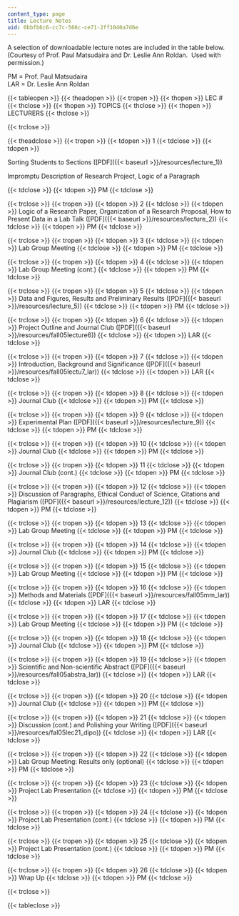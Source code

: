 ```yaml
---
content_type: page
title: Lecture Notes
uid: 0bbfb6c6-cc7c-566c-ce71-2ff1040a7d6e
---
```


A selection of downloadable lecture notes are included in the table below. (Courtesy of Prof. Paul Matsudaira and Dr. Leslie Ann Roldan.  Used with permission.)

PM = Prof. Paul Matsudaira  
LAR = Dr. Leslie Ann Roldan

{{< tableopen >}}
{{< theadopen >}}
{{< tropen >}}
{{< thopen >}}
LEC #
{{< thclose >}}
{{< thopen >}}
TOPICS
{{< thclose >}}
{{< thopen >}}
LECTURERS
{{< thclose >}}

{{< trclose >}}

{{< theadclose >}}
{{< tropen >}}
{{< tdopen >}}
1
{{< tdclose >}}
{{< tdopen >}}


Sorting Students to Sections ([PDF]({{< baseurl >}}/resources/lecture_1))

Impromptu Description of Research Project, Logic of a Paragraph


{{< tdclose >}}
{{< tdopen >}}
PM
{{< tdclose >}}

{{< trclose >}}
{{< tropen >}}
{{< tdopen >}}
2
{{< tdclose >}}
{{< tdopen >}}
Logic of a Research Paper, Organization of a Research Proposal, How to Present Data in a Lab Talk ([PDF]({{< baseurl >}}/resources/lecture_2))
{{< tdclose >}}
{{< tdopen >}}
PM
{{< tdclose >}}

{{< trclose >}}
{{< tropen >}}
{{< tdopen >}}
3
{{< tdclose >}}
{{< tdopen >}}
Lab Group Meeting
{{< tdclose >}}
{{< tdopen >}}
PM
{{< tdclose >}}

{{< trclose >}}
{{< tropen >}}
{{< tdopen >}}
4
{{< tdclose >}}
{{< tdopen >}}
Lab Group Meeting (cont.)
{{< tdclose >}}
{{< tdopen >}}
PM
{{< tdclose >}}

{{< trclose >}}
{{< tropen >}}
{{< tdopen >}}
5
{{< tdclose >}}
{{< tdopen >}}
Data and Figures, Results and Preliminary Results ([PDF]({{< baseurl >}}/resources/lecture_5))
{{< tdclose >}}
{{< tdopen >}}
PM
{{< tdclose >}}

{{< trclose >}}
{{< tropen >}}
{{< tdopen >}}
6
{{< tdclose >}}
{{< tdopen >}}
Project Outline and Journal Club ([PDF]({{< baseurl >}}/resources/fall05lecture6))
{{< tdclose >}}
{{< tdopen >}}
LAR
{{< tdclose >}}

{{< trclose >}}
{{< tropen >}}
{{< tdopen >}}
7
{{< tdclose >}}
{{< tdopen >}}
Introduction, Background and Significance ([PDF]({{< baseurl >}}/resources/fall05lectu7_lar))
{{< tdclose >}}
{{< tdopen >}}
LAR
{{< tdclose >}}

{{< trclose >}}
{{< tropen >}}
{{< tdopen >}}
8
{{< tdclose >}}
{{< tdopen >}}
Journal Club
{{< tdclose >}}
{{< tdopen >}}
PM
{{< tdclose >}}

{{< trclose >}}
{{< tropen >}}
{{< tdopen >}}
9
{{< tdclose >}}
{{< tdopen >}}
Experimental Plan ([PDF]({{< baseurl >}}/resources/lecture_9))
{{< tdclose >}}
{{< tdopen >}}
PM
{{< tdclose >}}

{{< trclose >}}
{{< tropen >}}
{{< tdopen >}}
10
{{< tdclose >}}
{{< tdopen >}}
Journal Club
{{< tdclose >}}
{{< tdopen >}}
PM
{{< tdclose >}}

{{< trclose >}}
{{< tropen >}}
{{< tdopen >}}
11
{{< tdclose >}}
{{< tdopen >}}
Journal Club (cont.)
{{< tdclose >}}
{{< tdopen >}}
PM
{{< tdclose >}}

{{< trclose >}}
{{< tropen >}}
{{< tdopen >}}
12
{{< tdclose >}}
{{< tdopen >}}
Discussion of Paragraphs, Ethical Conduct of Science, Citations and Plagiarism ([PDF]({{< baseurl >}}/resources/lecture_12))
{{< tdclose >}}
{{< tdopen >}}
PM
{{< tdclose >}}

{{< trclose >}}
{{< tropen >}}
{{< tdopen >}}
13
{{< tdclose >}}
{{< tdopen >}}
Lab Group Meeting
{{< tdclose >}}
{{< tdopen >}}
PM
{{< tdclose >}}

{{< trclose >}}
{{< tropen >}}
{{< tdopen >}}
14
{{< tdclose >}}
{{< tdopen >}}
Journal Club
{{< tdclose >}}
{{< tdopen >}}
PM
{{< tdclose >}}

{{< trclose >}}
{{< tropen >}}
{{< tdopen >}}
15
{{< tdclose >}}
{{< tdopen >}}
Lab Group Meeting
{{< tdclose >}}
{{< tdopen >}}
PM
{{< tdclose >}}

{{< trclose >}}
{{< tropen >}}
{{< tdopen >}}
16
{{< tdclose >}}
{{< tdopen >}}
Methods and Materials ([PDF]({{< baseurl >}}/resources/fall05mm_lar))
{{< tdclose >}}
{{< tdopen >}}
LAR
{{< tdclose >}}

{{< trclose >}}
{{< tropen >}}
{{< tdopen >}}
17
{{< tdclose >}}
{{< tdopen >}}
Lab Group Meeting
{{< tdclose >}}
{{< tdopen >}}
PM
{{< tdclose >}}

{{< trclose >}}
{{< tropen >}}
{{< tdopen >}}
18
{{< tdclose >}}
{{< tdopen >}}
Journal Club
{{< tdclose >}}
{{< tdopen >}}
PM
{{< tdclose >}}

{{< trclose >}}
{{< tropen >}}
{{< tdopen >}}
19
{{< tdclose >}}
{{< tdopen >}}
Scientific and Non-scientific Abstract ([PDF]({{< baseurl >}}/resources/fall05abstra_lar))
{{< tdclose >}}
{{< tdopen >}}
LAR
{{< tdclose >}}

{{< trclose >}}
{{< tropen >}}
{{< tdopen >}}
20
{{< tdclose >}}
{{< tdopen >}}
Journal Club
{{< tdclose >}}
{{< tdopen >}}
PM
{{< tdclose >}}

{{< trclose >}}
{{< tropen >}}
{{< tdopen >}}
21
{{< tdclose >}}
{{< tdopen >}}
Discussion (cont.) and Polishing your Writing ([PDF]({{< baseurl >}}/resources/fal05lec21_dipo))
{{< tdclose >}}
{{< tdopen >}}
LAR
{{< tdclose >}}

{{< trclose >}}
{{< tropen >}}
{{< tdopen >}}
22
{{< tdclose >}}
{{< tdopen >}}
Lab Group Meeting: Results only (optional)
{{< tdclose >}}
{{< tdopen >}}
PM
{{< tdclose >}}

{{< trclose >}}
{{< tropen >}}
{{< tdopen >}}
23
{{< tdclose >}}
{{< tdopen >}}
Project Lab Presentation
{{< tdclose >}}
{{< tdopen >}}
PM
{{< tdclose >}}

{{< trclose >}}
{{< tropen >}}
{{< tdopen >}}
24
{{< tdclose >}}
{{< tdopen >}}
Project Lab Presentation (cont.)
{{< tdclose >}}
{{< tdopen >}}
PM
{{< tdclose >}}

{{< trclose >}}
{{< tropen >}}
{{< tdopen >}}
25
{{< tdclose >}}
{{< tdopen >}}
Project Lab Presentation (cont.)
{{< tdclose >}}
{{< tdopen >}}
PM
{{< tdclose >}}

{{< trclose >}}
{{< tropen >}}
{{< tdopen >}}
26
{{< tdclose >}}
{{< tdopen >}}
Wrap Up
{{< tdclose >}}
{{< tdopen >}}
PM
{{< tdclose >}}

{{< trclose >}}

{{< tableclose >}}